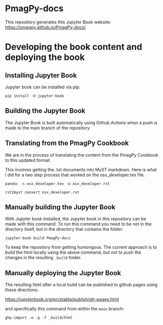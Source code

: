 # PmagPy-docs

This repository generates this Jupyter Book website: https://pmagpy.github.io/PmagPy-docs/

# Developing the book content and deploying the book

## Installing Jupyter Book

Jupyter book can be installed via pip:
```
pip install -U jupyter-book
```

## Building the Jupyter Book

The Jupyter Book is built automatically using Github Actions when a push is made to the main branch of the repository

## Translating from the PmagPy Cookbook

We are in the process of translating the content from the PmagPy Cookbook to this updated format. 

This involves getting the .txt documents into MyST markdown. Here is what I did for a two step process that worked on the osx_developer.tex file.

```
pandoc -s osx_developer.tex -o osx_developer.rst
```

```
rst2myst convert osx_developer.rst
```

## Manually building the Jupyter Book

With Jupyter book installed, the Jupyter book in this repository can be made with this command. To run this command you need to be not in the directory itself, but in the directory that contains the folder:
```
jupyter-book build PmagPy-docs
```

To keep the repository from getting humongous. The current approach is to build the html locally using the above command, but not to push the changes in the resulting `_build` folder. 

## Manually deploying the Jupyter Book

The resulting html after a local build can be published to github pages using these directions:

https://jupyterbook.org/en/stable/publish/gh-pages.html

and specifically this command from within the ```main``` branch:

```
ghp-import -n -p -f _build/html
```
